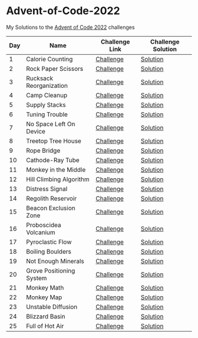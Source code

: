 # Advent-of-Code-2022
My Solutions to the [Advent of Code 2022](https://adventofcode.com) challenges

| Day | Name                     | Challenge Link                                    | Challenge Solution |
|-----|--------------------------|---------------------------------------------------|--------------------|
| 1   | Calorie Counting         | [Challenge](https://adventofcode.com/2022/day/1)  | [Solution](day01)  |
| 2   | Rock Paper Scissors      | [Challenge](https://adventofcode.com/2022/day/2)  | [Solution](day02)  |
| 3   | Rucksack Reorganization  | [Challenge](https://adventofcode.com/2022/day/3)  | [Solution](day03)  |
| 4   | Camp Cleanup             | [Challenge](https://adventofcode.com/2022/day/4)  | [Solution](day04)  |
| 5   | Supply Stacks            | [Challenge](https://adventofcode.com/2022/day/5)  | [Solution](day05)  |
| 6   | Tuning Trouble           | [Challenge](https://adventofcode.com/2022/day/6)  | [Solution](day06)  |
| 7   | No Space Left On Device  | [Challenge](https://adventofcode.com/2022/day/7)  | [Solution](day07)  |
| 8   | Treetop Tree House       | [Challenge](https://adventofcode.com/2022/day/8)  | [Solution](day08)  |
| 9   | Rope Bridge              | [Challenge](https://adventofcode.com/2022/day/9)  | [Solution](day09)  |
| 10  | Cathode-Ray Tube         | [Challenge](https://adventofcode.com/2022/day/10) | [Solution](day10)  |
| 11  | Monkey in the Middle     | [Challenge](https://adventofcode.com/2022/day/11) | [Solution](day11)  |
| 12  | Hill Climbing Algorithm  | [Challenge](https://adventofcode.com/2022/day/12) | [Solution](day12)  |
| 13  | Distress Signal          | [Challenge](https://adventofcode.com/2022/day/13) | [Solution](day13)  |
| 14  | Regolith Reservoir       | [Challenge](https://adventofcode.com/2022/day/14) | [Solution](day14)  |
| 15  | Beacon Exclusion Zone    | [Challenge](https://adventofcode.com/2022/day/15) | [Solution](day15)  |
| 16  | Proboscidea Volcanium    | [Challenge](https://adventofcode.com/2022/day/16) | [Solution](day16)  |
| 17  | Pyroclastic Flow         | [Challenge](https://adventofcode.com/2022/day/17) | [Solution](day17)  |
| 18  | Boiling Boulders         | [Challenge](https://adventofcode.com/2022/day/18) | [Solution](day18)  |
| 19  | Not Enough Minerals      | [Challenge](https://adventofcode.com/2022/day/19) | [Solution](day19)  |
| 20  | Grove Positioning System | [Challenge](https://adventofcode.com/2022/day/20) | [Solution](day20)  |
| 21  | Monkey Math              | [Challenge](https://adventofcode.com/2022/day/21) | [Solution](day21)  |
| 22  | Monkey Map               | [Challenge](https://adventofcode.com/2022/day/22) | [Solution](day22)  |
| 23  | Unstable Diffusion       | [Challenge](https://adventofcode.com/2022/day/23) | [Solution](day23)  |
| 24  | Blizzard Basin           | [Challenge](https://adventofcode.com/2022/day/24) | [Solution](day24)  |
| 25  | Full of Hot Air          | [Challenge](https://adventofcode.com/2022/day/25) | [Solution](day25)  |


